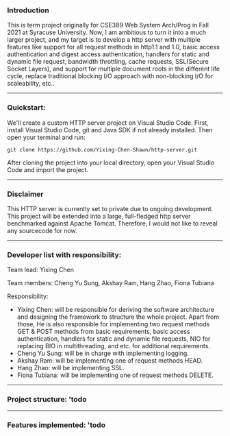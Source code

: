 ### Introduction
This is term project originally for CSE389 Web System Arch/Prog in Fall 2021 at Syracuse University. Now, I am ambitious to turn it into a much larger project, and my target is to develop a http server with multiple features like support for all request methods in http1.1 and 1.0, basic access authentication and digest access authentication, handlers for static and dynamic file request, bandwidth throttling, cache requests, SSL(Secure Socket Layers), and support for multiple document roots in the different life cycle, replace traditional blocking I/O approach with non-blocking I/O for scaleability, etc..
___
### Quickstart:
We'll create a custom HTTP server project on Visual Studio Code. First, install Visual Studio Code, git and Java SDK if not already installed. Then open your terminal and run:

```text
git clone https://github.com/Yixing-Chen-Shawn/http-server.git
```
After cloning the project into your local directory, open your Visual Studio Code and import the project.

---
### Disclaimer
This HTTP server is currently set to private due to ongoing development. This project will be extended into a large, full-fledged http server benchmarked against Apache Tomcat. Therefore, I would not like to reveal any sourcecode for now. 
___
### Developer list with responsibility:
Team lead: Yixing Chen

Team members: Cheng Yu Sung, Akshay Ram, Hang Zhao, Fiona Tubiana

Responsibility:
+ Yixing Chen: will be responsible for deriving the software architecture and designing the framework to structure the whole project. Apart from those, He is also responsible for implementing two request methods GET & POST methods from basic requirements, basic access authentication, handlers for static and dynamic file requests, NIO for replacing BIO in multithreading, and etc. for additional requirements. 
+ Cheng Yu Sung: will be in charge with implementing logging. 
+ Akshay Ram: will be implementing one of request methods HEAD.
+ Hang Zhao: will be implementing SSL. 
+ Fiona Tubiana: will be implementing one of request methods DELETE.
___
### Project structure: 'todo
___
### Features implemented: 'todo

